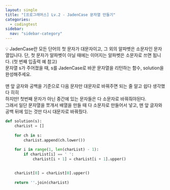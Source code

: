 ```yaml
---
layout: single
title: "[프로그래머스] Lv.2 - JadenCase 문자열 만들기"
categories:
  - codingtest
sidebar:
  nav: "sidebar-category"
---
```


💡 JadenCase란 모든 단어의 첫 문자가 대문자이고, 그 외의 알파벳은 소문자인 문자열입니다. 단, 첫 문자가 알파벳이 아닐 때에는 이어지는 알파벳은 소문자로 쓰면 됩니다. (첫 번째 입출력 예 참고)<br />
문자열 s가 주어졌을 때, s를 JadenCase로 바꾼 문자열을 리턴하는 함수, solution을 완성해주세요.
<br />
<br />
맨 앞 글자와 공백을 기준으로 다음 문자만 대문자로 바꿔주면 되는 줄 알고 쉽다 생각했다 히히<br />
하지만! 첫번째 문자가 아닌 중간에 있는 문자들은 다 소문자로 바꿔줘야된다.<br />
그래서 일단 문자열을 쪼개서 배열을 만들 때 다 소문자로 만들어서 넣고, 맨 앞 글자와 공백 뒤에 있는 것만 다시 대문자로 바꿔줬다.

``` python
def solution(s):
    charList = []
    
    for ch in s:
        charList.append(ch.lower())
        
    for i in range(1, len(charList) - 1):
        if charList[i] == ' ':
            charList[i + 1] = charList[i + 1].upper()

            
    charList[0] = charList[0].upper()
    
    return ''.join(charList)
```
